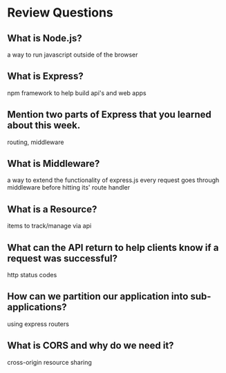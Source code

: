 # Review Questions

## What is Node.js?
  a way to run javascript outside of the browser

## What is Express?
  npm framework to help build api's and web apps

## Mention two parts of Express that you learned about this week.
  routing, middleware

## What is Middleware?
  a way to extend the functionality of express.js
  every request goes through middleware before hitting its' route handler

## What is a Resource?
  items to track/manage via api

## What can the API return to help clients know if a request was successful?
  http status codes

## How can we partition our application into sub-applications?
  using express routers

## What is CORS and why do we need it?
  cross-origin resource sharing
